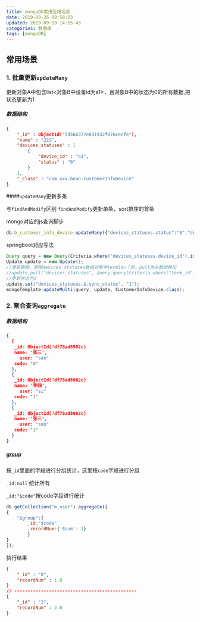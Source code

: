 ```yaml
---
title: mongoDb常用应用场景
date: 2019-08-26 09:58:23
updated: 2019-09-19 14:15:43
categories: 数据库
tags: [mongoDB]
---
```


##  常用场景

### 1. 批量更新`updateMany`

更新对象A中包含list<对象B中设备id为a1>，且对象B中的状态为0的所有数据,把状态更新为1

##### 数据结构

```json
{ 
    "_id" : ObjectId("5d566377e831932f076cecfe"), 
    "name" : "222", 
    "devices_statuses" : [
        {
            "device_id" : "a1", 
            "status" : "0"
        }
    ], 
    "_class" : "com.xxx.bean.CustomerInfoDevice"
}
```

####`updateMany`更新多条

与`findAndModify`区别 `findAndModify`更新单条，sort排序的首条

mongo对应的js查询脚步

```js
db.b_customer_info_device.updateMany({"devices_statuses.status":"0","devices_statuses.device_id":"a1"},{$pull:{"devices_statuses":{term_id:"D00010"}}});
```

springboot对应写法

```java
Query query = new Query(Criteria.where("devices_statuses.device_id").is(termId).and("devices_statuses.status").in("0");
Update update = new Update();
//更新删除，删除devices_statuses数组对象中termId=？的，pull为从数组移出
//update.pull("devices_statuses", Query.query(Criteria.where("term_id").is(termId)));
//更新状态为1                        
update.set("devices_statuses.$.sync_status", "1");
mongoTemplate.updateMulti(query, update, CustomerInfoDevice.class);
```



### 2. 聚合查询`aggregate`

##### 数据结构

```json
{
  {
   _id: ObjectId(7df78ad8902c)
   name: '张三', 
	 user: "san"
   code: '0'
  },
  {
   _id: ObjectId(7df78ad8902c)
   name: '李四', 
	 user: "si"
   code: '1'
  },
  {
   _id: ObjectId(7df78ad8902c)
   name: '张三', 
	 user: "san"
   code: '1'
  }
}
```

##### [group](https://docs.mongodb.com/manual/reference/operator/aggregation/group/)

按`_id`里面的字段进行分组统计，这里按`code`字段进行分组

 `_id:null` 统计所有

`_id:"$code"`按code字段进行统计



```js
db.getCollection("m_user").aggregate([
{
	"$group":{
	    _id:"$code"
	    ,recordNum:{'$sum': 1}
	    }
}
]);

```

执行结果

```json
{ 
    "_id" : "0", 
    "recordNum" : 1.0
}
// ----------------------------------------------
{ 
    "_id" : "1", 
    "recordNum" : 2.0
}
```









